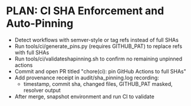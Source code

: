 # PLAN: CI SHA Enforcement and Auto-Pinning

- Detect workflows with semver-style or tag refs instead of full SHAs
- Run tools/ci/generate_pins.py (requires GITHUB_PAT) to replace refs with full SHAs
- Run tools/ci/validateshapinning.sh to confirm no remaining unpinned actions
- Commit and open PR titled "chore(ci): pin GitHub Actions to full SHAs"
- Add provenance receipt in audit/sha_pinning.log recording:
  - timestamp, commit sha, changed files, GITHUB_PAT masked, resolver output
- After merge, snapshot environment and run CI to validate
